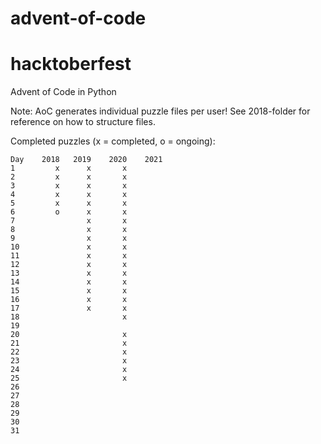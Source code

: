 # advent-of-code
# hacktoberfest

Advent of Code in Python

Note: AoC generates individual puzzle files per user! See 2018-folder for reference on how to structure files.

Completed puzzles (x = completed, o = ongoing):

    Day    2018   2019    2020    2021
    1         x      x       x        
    2         x      x       x        
    3         x      x       x        
    4         x      x       x        
    5         x      x       x        
    6         o      x       x        
    7                x       x        
    8                x       x        
    9                x       x        
    10               x       x        
    11               x       x        
    12               x       x        
    13               x       x        
    14               x       x        
    15               x       x        
    16               x       x        
    17               x       x        
    18                       x        
    19                                
    20                       x        
    21                       x        
    22                       x        
    23                       x        
    24                       x        
    25                       x        
    26                                
    27                                
    28                                
    29                                
    30                                
    31                                
